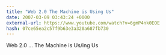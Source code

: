 ```yaml
---
title: "Web 2.0 The Machine is Using Us"
date: 2007-03-09 03:43:24 +0000
external-url: https://www.youtube.com/watch?v=6gmP4nk0EOE
hash: 07ce65ea2c57f9b63e3a320a687fb730
---
```


Web 2.0 ... The Machine is Us/ing Us
